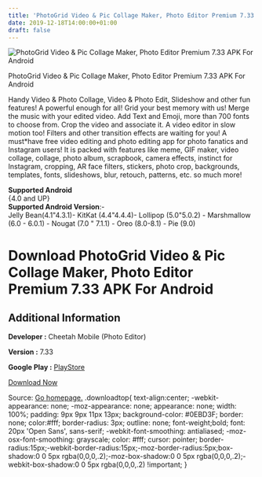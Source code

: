 ```yaml
---
title: 'PhotoGrid Video & Pic Collage Maker, Photo Editor Premium 7.33 APK For Android'
date: 2019-12-18T14:00:00+01:00
draft: false
---
```


![PhotoGrid Video & Pic Collage Maker, Photo Editor Premium 7.33 APK For Android](https://i2.wp.com/apkhome.net/wp-content/uploads/2019/11/PhotoGrid-Video-Pic-Collage-Maker-Photo-Editor-Premium-7.33.png "PhotoGrid Video & Pic Collage Maker, Photo Editor Premium 7.33 APK For Android")

  

PhotoGrid Video & Pic Collage Maker, Photo Editor Premium 7.33 APK For Android

Handy Video & Photo Collage, Video & Photo Edit, Slideshow and other fun features! A powerful enough for all! Grid your best memory with us! Merge the music with your edited video. Add Text and Emoji, more than 700 fonts to choose from. Crop the video and associate it. A video editor in slow motion too! Filters and other transition effects are waiting for you! A must\*have free video editing and photo editing app for photo fanatics and Instagram users! It is packed with features like meme, GIF maker, video collage, collage, photo album, scrapbook, camera effects, instinct for Instagram, cropping, AR face filters, stickers, photo crop, backgrounds, templates, fonts, slideshows, blur, retouch, patterns, etc. so much more!

**Supported Android**  
{4.0 and UP}  
**Supported Android Version**:-  
Jelly Bean(4.1"4.3.1)- KitKat (4.4"4.4.4)- Lollipop (5.0"5.0.2) - Marshmallow (6.0 - 6.0.1) - Nougat (7.0 " 7.1.1) - Oreo (8.0-8.1) - Pie (9.0)

Download PhotoGrid Video & Pic Collage Maker, Photo Editor Premium 7.33 APK For Android
=======================================================================================

Additional Information
----------------------

**Developer :** Cheetah Mobile (Photo Editor)

**Version :** 7.33

**Google Play :** [PlayStore](https://play.google.com/store/apps/details?id=com.roidapp.photogrid)

  

[Download Now](https://store4app.co/post/photogrid-video-amp-pic-collage-maker-photo-editor-premium-7-33-apk-for-android_1574505222)

  
Source: [Go homepage.](https://store4app.co/post/photogrid-video-amp-pic-collage-maker-photo-editor-premium-7-33-apk-for-android_1574505222) .downloadtop{ text-align:center; -webkit-appearance: none; -moz-appearance: none; appearance: none; width: 100%; padding: 9px 9px 11px 13px; background-color: #0EBD3F; border: none; color:#fff; border-radius: 3px; outline: none; font-weight;bold; font: 20px 'Open Sans', sans-serif; -webkit-font-smoothing: antialiased; -moz-osx-font-smoothing: grayscale; color: #fff; cursor: pointer; border-radius:15px;-webkit-border-radius:15px;-moz-border-radius:5px;box-shadow:0 0 5px rgba(0,0,0,.2);-moz-box-shadow:0 0 5px rgba(0,0,0,.2);-webkit-box-shadow:0 0 5px rgba(0,0,0,.2) !important; }